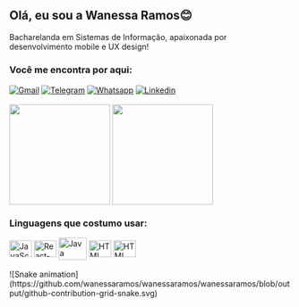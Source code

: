 ## Olá, eu sou a Wanessa Ramos😊

Bacharelanda em Sistemas de Informação, apaixonada por desenvolvimento mobile e UX design! 

<h3>Você me encontra por aqui:</h3>
<div>
    <a href="mailto:katiuciawanessa@gmail.com" target="_blank"><img align="center" alt="Gmail" src="https://img.shields.io/badge/Gmail-D14836?style=for-the-badge&logo=gmail&logoColor=white"/></a>
    <a href="https://t.me/wanessaramoss" target="_blank"><img align="center" alt="Telegram" src="https://img.shields.io/badge/Telegram-2CA5E0?style=for-the-badge&logo=telegram&logoColor=white"/></a>
    <a href="https://api.whatsapp.com/send?phone=5582999196673" target="_blank"><img align="center" alt="Whatsapp" src="https://img.shields.io/badge/WhatsApp-25D366?style=for-the-badge&logo=whatsapp&logoColor=white"/></a>
    <a href="https://www.linkedin.com/in/wanessa-ramos-481a4a23b/" target="_blank"><img align="center" alt="Linkedin" src="https://img.shields.io/badge/LinkedIn-0077B5?style=for-the-badge&logo=linkedin&logoColor=white"/></a>
    
</div><br>
<div> 
    <img align="center" height="180cm" src="https://github-readme-stats.vercel.app/api?username=wanessaramos&show_icons=true&theme=dracula&count_private=true"/> 
    <img align="center" height="180cm" src="https://github-readme-stats.vercel.app/api/top-langs/?username=wanessaramos&layout=compact&langs_count-16&theme=dracula"/>
</div>
<h3>Linguagens que costumo usar:</h3>
<div style="display:inline_block">
    <img align="center" alt="JavaScript" height="30" width="40" src="https://cdn.jsdelivr.net/gh/devicons/devicon/icons/javascript/javascript-original.svg"/>
    <img align="center" alt="React-Native" height="30" width="40" src="https://cdn.jsdelivr.net/gh/devicons/devicon/icons/react/react-original.svg"/>
    <img align="center" alt="Java" height="40" width="50" src="https://cdn.jsdelivr.net/gh/devicons/devicon/icons/java/java-original.svg"/>
    <img align="center" alt="HTML" height="30" width="40" src="https://cdn.jsdelivr.net/gh/devicons/devicon/icons/html5/html5-original.svg"/> 
    <img align="center" alt="HTML" height="30" width="40" src="https://cdn.jsdelivr.net/gh/devicons/devicon/icons/css3/css3-original.svg"/>
</div><br>
![Snake animation](https://github.com/wanessaramos/wanessaramos/wanessaramos/blob/output/github-contribution-grid-snake.svg)



